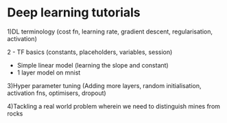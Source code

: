 # Deep learning tutorials
1)DL terminology (cost fn, learning rate, gradient descent, regularisation, activation)

2 - TF basics (constants, placeholders, variables, session)
  - Simple linear model (learning the slope and constant)  
  - 1 layer model on mnist
  
3)Hyper parameter tuning (Adding more layers, random initialisation, activation fns, optimisers, dropout)

4)Tackling a real world problem wherein we need to distinguish mines from rocks
